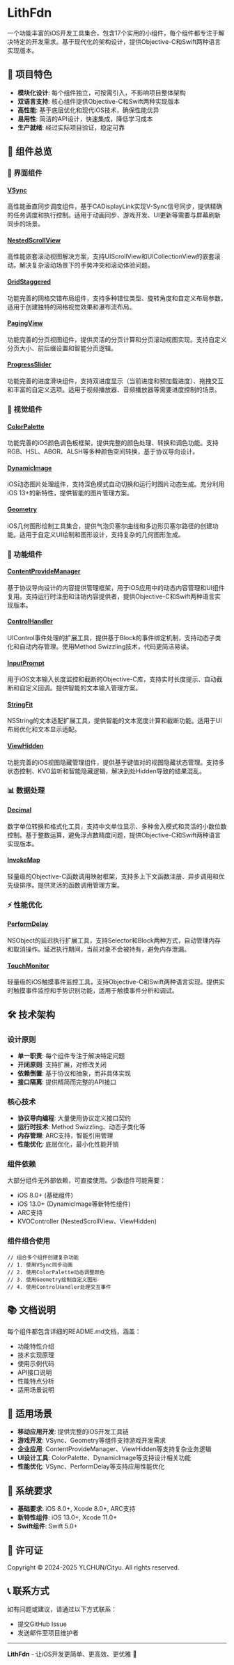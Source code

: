 # LithFdn

一个功能丰富的iOS开发工具集合，包含17个实用的小组件，每个组件都专注于解决特定的开发需求。基于现代化的架构设计，提供Objective-C和Swift两种语言实现版本。

## 🚀 项目特色

- **模块化设计**: 每个组件独立，可按需引入，不影响项目整体架构
- **双语言支持**: 核心组件提供Objective-C和Swift两种实现版本
- **高性能**: 基于底层优化和现代iOS技术，确保性能优异
- **易用性**: 简洁的API设计，快速集成，降低学习成本
- **生产就绪**: 经过实际项目验证，稳定可靠

## 📱 组件总览

### 🎨 界面组件

#### [VSync](./VSync/)
高性能垂直同步调度组件，基于CADisplayLink实现V-Sync信号同步，提供精确的任务调度和执行控制。适用于动画同步、游戏开发、UI更新等需要与屏幕刷新同步的场景。

#### [NestedScrollView](./NestedScrollView/)
高性能嵌套滚动视图解决方案，支持UIScrollView和UICollectionView的嵌套滚动。解决复杂滚动场景下的手势冲突和滚动体验问题。

#### [GridStaggered](./GridStaggered/)
功能完善的网格交错布局组件，支持多种错位类型、旋转角度和自定义布局参数。适用于创建独特的网格视觉效果和瀑布流布局。

#### [PagingView](./PagingView/)
功能完善的分页视图组件，提供灵活的分页计算和分页滚动视图实现。支持自定义分页大小、前后缀设置和智能分页逻辑。

#### [ProgressSlider](./ProgressSlider/)
功能完善的进度滑块组件，支持双进度显示（当前进度和预加载进度）、拖拽交互和丰富的自定义选项。适用于视频播放器、音频播放器等需要进度控制的场景。

### 🎨 视觉组件

#### [ColorPalette](./ColorPalette/)
功能完善的iOS颜色调色板框架，提供完整的颜色处理、转换和调色功能。支持RGB、HSL、ABGR、ALSH等多种颜色空间转换，基于协议导向设计。

#### [DynamicImage](./DynamicImage/)
iOS动态图片处理组件，支持深色模式自动切换和运行时图片动态生成。充分利用iOS 13+的新特性，提供智能的图片管理方案。

#### [Geometry](./Geometry/)
iOS几何图形绘制工具集合，提供气泡贝塞尔曲线和多边形贝塞尔路径的创建功能。适用于自定义UI绘制和图形设计，支持复杂的几何图形生成。

### 🔧 功能组件

#### [ContentProvideManager](./ContentProvideManager/)
基于协议导向设计的内容提供管理框架，用于iOS应用中的动态内容管理和UI组件复用。支持运行时注册和注销内容提供者，提供Objective-C和Swift两种语言实现版本。

#### [ControlHandler](./ControlHandler/)
UIControl事件处理的扩展工具，提供基于Block的事件绑定机制，支持动态子类化和自动内存管理。使用Method Swizzling技术，代码更简洁易读。

#### [InputPrompt](./InputPrompt/)
用于iOS文本输入长度监控和截断的Objective-C库，支持实时长度提示、自动截断和自定义回调。提供智能的文本输入管理方案。

#### [StringFit](./StringFit/)
NSString的文本适配扩展工具，提供智能的文本宽度计算和截断功能。适用于UI布局优化和文本显示适配。

#### [ViewHidden](./ViewHidden/)
功能完善的iOS视图隐藏管理组件，提供基于键值对的视图隐藏状态管理。支持多状态控制、KVO监听和智能隐藏逻辑，解决到处Hidden导致的结果混乱。

### 📊 数据处理

#### [Decimal](./Decimal/)
数字单位转换和格式化工具，支持中文单位显示、多种舍入模式和灵活的小数位数控制。基于整数运算，避免浮点数精度问题，提供Objective-C和Swift两种语言实现版本。

#### [InvokeMap](./InvokeMap/)
轻量级的Objective-C函数调用映射框架，支持多上下文函数注册、异步调用和优先级排序。提供灵活的函数调用管理方案。

### ⚡ 性能优化

#### [PerformDelay](./PerformDelay/)
NSObject的延迟执行扩展工具，支持Selector和Block两种方式，自动管理内存和取消操作。延迟执行期间，当前对象不会被持有，避免内存泄漏。

#### [TouchMonitor](./TouchMonitor/)
轻量级的iOS触摸事件监控工具，支持Objective-C和Swift两种语言实现。提供实时触摸事件监控和手势识别功能，适用于触摸事件分析和调试。

## 🛠 技术架构

### 设计原则
- **单一职责**: 每个组件专注于解决特定问题
- **开闭原则**: 支持扩展，对修改关闭
- **依赖倒置**: 基于协议和抽象，而非具体实现
- **接口隔离**: 提供精简而完整的API接口

### 核心技术
- **协议导向编程**: 大量使用协议定义接口契约
- **运行时技术**: Method Swizzling、动态子类化等
- **内存管理**: ARC支持，智能引用管理
- **性能优化**: 底层优化，最小化性能开销

### 组件依赖
大部分组件无外部依赖，可直接使用。少数组件可能需要：
- iOS 8.0+ (基础组件)
- iOS 13.0+ (DynamicImage等新特性组件)
- ARC支持
- KVOController (NestedScrollView、ViewHidden)

### 组件组合使用
```objc
// 组合多个组件创建复杂功能
// 1. 使用VSync同步动画
// 2. 使用ColorPalette动态调整颜色
// 3. 使用Geometry绘制自定义图形
// 4. 使用ControlHandler处理交互事件
```

## 📚 文档说明

每个组件都包含详细的README.md文档，涵盖：
- 功能特性介绍
- 技术实现原理
- 使用示例代码
- API接口说明
- 性能特点分析
- 适用场景说明

## 🎯 适用场景

- **移动应用开发**: 提供完整的iOS开发工具链
- **游戏开发**: VSync、Geometry等组件支持游戏开发需求
- **企业应用**: ContentProvideManager、ViewHidden等支持复杂业务逻辑
- **UI设计工具**: ColorPalette、DynamicImage等支持设计相关功能
- **性能优化**: VSync、PerformDelay等支持应用性能优化

## 🔧 系统要求

- **基础要求**: iOS 8.0+, Xcode 8.0+, ARC支持
- **新特性组件**: iOS 13.0+, Xcode 11.0+
- **Swift组件**: Swift 5.0+

## 📄 许可证

Copyright © 2024-2025 YLCHUN/Cityu. All rights reserved.

## 📞 联系方式

如有问题或建议，请通过以下方式联系：
- 提交GitHub Issue
- 发送邮件至项目维护者

---

**LithFdn** - 让iOS开发更简单、更高效、更优雅 🚀
